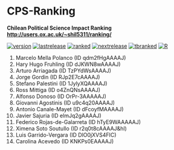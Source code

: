 # CPS-Ranking
**Chilean Political Science Impact Ranking** \
**http://users.ox.ac.uk/~shil5311/ranking/**

[![version](https://img.shields.io/badge/version-v1.3.2-blue.svg)](http://users.ox.ac.uk/~shil5311/ranking/changelog/) [![lastrelease](https://img.shields.io/badge/latest%20release-December%202019-orange.svg)](http://users.ox.ac.uk/~shil5311/ranking/series/2019-12-02-impact-ranking/) [![ranked](https://img.shields.io/badge/cases%20ranked-125-brightgreen.svg)](http://users.ox.ac.uk/~shil5311/ranking/series/2019-12-02-impact-ranking/) [![nextrelease](https://img.shields.io/badge/next%20release-March%202020-red.svg)](http://users.ox.ac.uk/~shil5311/ranking/changelog/) [![tbranked](https://img.shields.io/badge/to%20be%20ranked-14-yellow.svg)](http://users.ox.ac.uk/~shil5311/ranking/series/2019-12-02-impact-ranking/#fn1) [![R](https://img.shields.io/badge/Made%20with-R%20v3.6.1-1f425f.svg)](https://cran.r-project.org/)

1. Marcelo Mella Polanco (ID qdm2fHgAAAAJ)
2. Hary Hugo Fruhling (ID dJKWN8wAAAAJ)
3. Arturo Arriagada (ID TzPYdWsAAAAJ)
4. Jorge Gordin (ID RJp2E7cAAAAJ)
5. Stefano Palestini (ID 1JylyXQAAAAJ)
6. Ross Mittiga (ID o4ZnQNsAAAAJ)
7. Alfonso Donoso (ID OrPr-3AAAAAJ)
8. Giovanni Agostinis (ID u9c4q20AAAAJ)
9. Antonio Canale-Mayet (ID dFcoyfMAAAAJ)
10. Javier Sajuria (ID elmJq2gAAAAJ)
11. Federico Rojas-de-Galarreta (ID hTyE9WAAAAAJ)
12. Ximena Soto Soutullo (ID r2q0t8cAAAAJ&hl)
13. Luis Garrido-Vergara (ID DlO0jXVS4FIC)
14. Carolina Acevedo (ID KNKPs0EAAAAJ)
